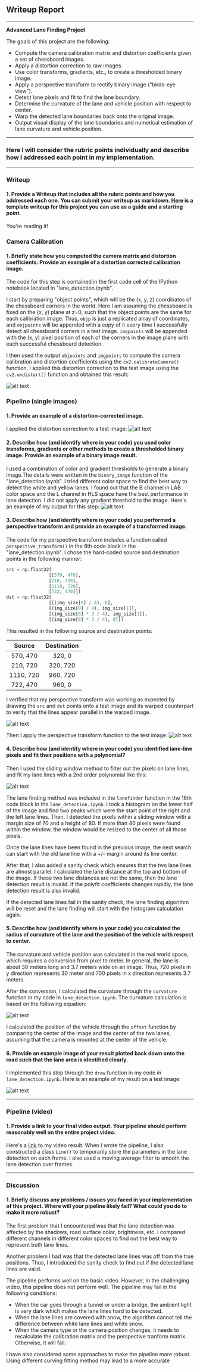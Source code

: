 ## Writeup Report

---

**Advanced Lane Finding Project**

The goals of this project are the following:

* Compute the camera calibration matrix and distortion coefficients given a set of chessboard images.
* Apply a distortion correction to raw images.
* Use color transforms, gradients, etc., to create a thresholded binary image.
* Apply a perspective transform to rectify binary image ("birds-eye view").
* Detect lane pixels and fit to find the lane boundary.
* Determine the curvature of the lane and vehicle position with respect to center.
* Warp the detected lane boundaries back onto the original image.
* Output visual display of the lane boundaries and numerical estimation of lane curvature and vehicle position.

[//]: # (Image References)

[image1]: ./output_images/chessboard/compare.jpg
[image2]: ./output_images/undistorted_image/compare2.jpg
[image3]: ./output_images/binary_image/test3.jpg
[image4]: ./output_images/perspective_transform/perspective_transform.jpg
[image5]: ./output_images/perspective_transform/test3_warped.jpg
[image6]: ./output_images/perspective_transform/lanefinding.jpg
[image7]: ./output_images/equation.jpg
[image8]: ./output_images/final_output/result_test3.jpg

---
### Here I will consider the rubric points individually and describe how I addressed each point in my implementation.  

---

### Writeup

#### 1. Provide a Writeup that includes all the rubric points and how you addressed each one.  You can submit your writeup as markdown.  [Here](https://github.com/udacity/CarND-Advanced-Lane-Lines/blob/master/writeup_template.md) is a template writeup for this project you can use as a guide and a starting point.  

You're reading it!

### Camera Calibration

#### 1. Briefly state how you computed the camera matrix and distortion coefficients. Provide an example of a distortion corrected calibration image.

The code for this step is contained in the first code cell of the IPython notebook located in "lane_detection.ipynb".

I start by preparing "object points", which will be the (x, y, z) coordinates of the chessboard corners in the world. Here I am assuming the chessboard is fixed on the (x, y) plane at z=0, such that the object points are the same for each calibration image.  Thus, `objp` is just a replicated array of coordinates, and `objpoints` will be appended with a copy of it every time I successfully detect all chessboard corners in a test image.  `imgpoints` will be appended with the (x, y) pixel position of each of the corners in the image plane with each successful chessboard detection.  

I then used the output `objpoints` and `imgpoints` to compute the camera calibration and distortion coefficients using the `cv2.calibrateCamera()` function.  I applied this distortion correction to the test image using the `cv2.undistort()` function and obtained this result: 

![alt text][image1]


### Pipeline (single images)

#### 1. Provide an example of a distortion-corrected image.

I applied the distortion correction to a test image:
![alt text][image2]

#### 2. Describe how (and identify where in your code) you used color transforms, gradients or other methods to create a thresholded binary image.  Provide an example of a binary image result.

I used a combination of color and gradient thresholds to generate a binary image.The details were written in the `binary_image` function of the "lane_detection.ipynb". 
I tried different color space to find the best way to detect the white and yellow lanes. I found out that the B channel in LAB color space and the L channel in HLS space have the best performance in lane detection. I did not apply any gradient threshold to the image.
Here's an example of my output for this step:
![alt text][image3]

#### 3. Describe how (and identify where in your code) you performed a perspective transform and provide an example of a transformed image.

The code for my perspective transform includes a function called `perspective_transform()` in the 8th code block in the "lane_detection.ipynb".  I chose the hard-coded source and destination points in the following manner:

```python
src = np.float32(
                [[570, 470],
                [210, 720],
                [1110, 720],
                [722, 470]])
dst = np.float32(
                [[(img_size[0] / 4), 0],
                [(img_size[0] / 4), img_size[1]],
                [(img_size[0] * 3 / 4), img_size[1]],
                [(img_size[0] * 3 / 4), 0]])
```

This resulted in the following source and destination points:

| Source        | Destination   | 
|:-------------:|:-------------:| 
| 570, 470      | 320, 0        | 
| 210, 720      | 320, 720      |
| 1110, 720     | 960, 720      |
| 722, 470      | 960, 0        |

I verified that my perspective transform was working as expected by drawing the `src` and `dst` points onto a test image and its warped counterpart to verify that the lines appear parallel in the warped image.

![alt text][image4]

Then I apply the perspective transform function to the test image:
![alt text][image5]

#### 4. Describe how (and identify where in your code) you identified lane-line pixels and fit their positions with a polynomial?

Then I used the sliding window method to filter out the pixels on lane lines, and fit my lane lines with a 2nd order polynomial like this:

![alt text][image6]

The lane finding method was included in the `lanefinder` function in the 16th code block in the `lane_detection.ipynb`. I took a histogram on the lower half of the image and find two peaks which were the start point of the right and the left lane lines. Then, I detected the pixels within a sliding window with a margin size of 70 and a height of 80. If more than 40 pixels were found within the window, the window would be resized to the center of all those pixels. 

Once the lane lines have been found in the previous image, the next search can start with the old lane line with a +/- margin around its line center. 

After that, I also added a sanity check which ensures that the two lane lines are almost parallel. I calculated the lane distance at the top and bottom of the image. If these two lane distances are not the same, then the lane detection result is invalid. If the polyfit coefficients changes rapidly, the lane detection result is also invalid.

If the detected lane lines fail in the sanity check, the lane finding algorithm will be reset and the lane finding will start with the histogram calculation again.

#### 5. Describe how (and identify where in your code) you calculated the radius of curvature of the lane and the position of the vehicle with respect to center.

The curvature and vehicle position was calculated in the real world space, which requires a conversion from pixel to meter. In general, the lane is about 30 meters long and 3.7 meters wide on an image. Thus, 720 pixels in y direction represents 30 meter and 700 pixels in x direction represents 3.7 meters. 

After the conversion, I calculated the curvature through the `curvature` function in my code in `lane_detection.ipynb`. The curvature calculation is based on the following equation:

![alt text][image7]

I calculated the position of the vehicle through the `offset` function by comparing the center of the image and the center of the two lanes, assuming that the camera is mounted at the center of the vehicle. 

#### 6. Provide an example image of your result plotted back down onto the road such that the lane area is identified clearly.

I implemented this step through the `draw` function in my code in `lane_detection.ipynb`.  Here is an example of my result on a test image:

![alt text][image8]

---

### Pipeline (video)

#### 1. Provide a link to your final video output.  Your pipeline should perform reasonably well on the entire project video.

Here's a [link](./project_video_output.mp4) to my video result.
When I wrote the pipeline, I also constructed a class `Line()` to temporarily store the parameters in the lane detection on each frame. I also used a moving average filter to smooth the lane detection over frames. 

---

### Discussion

#### 1. Briefly discuss any problems / issues you faced in your implementation of this project.  Where will your pipeline likely fail?  What could you do to make it more robust?

The first problem that I encountered was that the lane detection was affected by the shadows, road surface color, brightness, etc. I compared different channels in different color spaces to find out the best way to represent both lane lines. 

Another problem I had was that the detected lane lines was off from the true positions. Thus, I introduced the sanity check to find out if the detected lane lines are valid. 

The pipeline performs well on the basic video. However, in the challenging video, this pipeline does not perform well. The pipeline may fail in the following conditions:

* When the car goes through a tunnel or under a bridge, the ambient light is very dark which makes the lane lines hard to be detected. 
* When the lane lines are covered with snow, the algorithm cannot tell the difference between white lane lines and white snow.
* When the camera type or the camera position changes, it needs to recalculate the calibration matrix and the perspective tranform matrix. Otherwise, it will fail.

I have also considered some approaches to make the pipeline more robust. Using different curving fitting method may lead to a more accurate 


